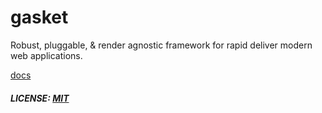 # gasket

Robust, pluggable, & render agnostic framework for rapid deliver modern web applications.

[docs](docs/README.md)

##### LICENSE: [MIT](./LICENSE)
